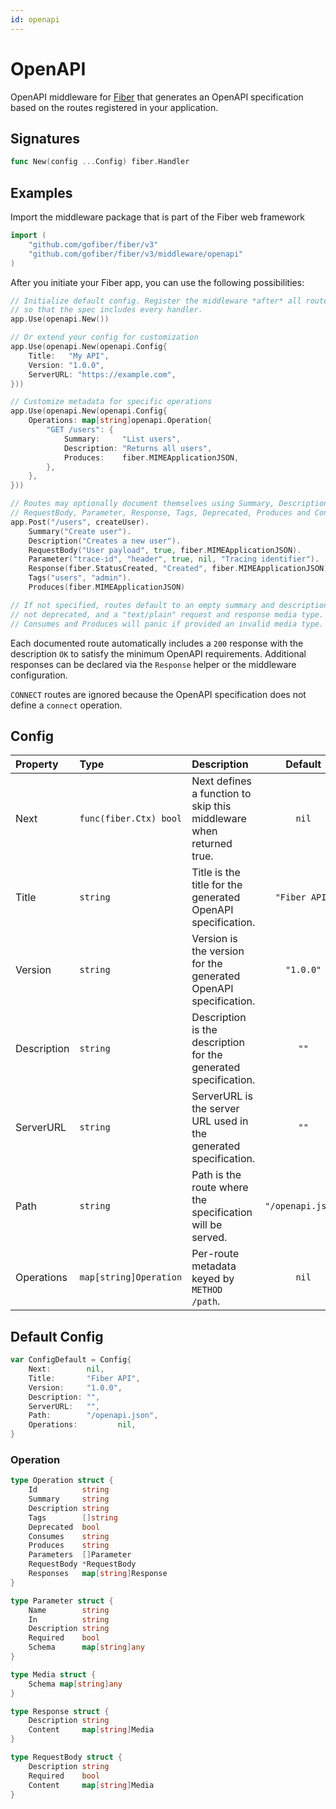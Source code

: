 ```yaml
---
id: openapi
---
```


# OpenAPI

OpenAPI middleware for [Fiber](https://github.com/gofiber/fiber) that generates an OpenAPI specification based on the routes registered in your application.

## Signatures

```go
func New(config ...Config) fiber.Handler
```

## Examples

Import the middleware package that is part of the Fiber web framework

```go
import (
    "github.com/gofiber/fiber/v3"
    "github.com/gofiber/fiber/v3/middleware/openapi"
)
```

After you initiate your Fiber app, you can use the following possibilities:

```go
// Initialize default config. Register the middleware *after* all routes
// so that the spec includes every handler.
app.Use(openapi.New())

// Or extend your config for customization
app.Use(openapi.New(openapi.Config{
    Title:   "My API",
    Version: "1.0.0",
    ServerURL: "https://example.com",
}))

// Customize metadata for specific operations
app.Use(openapi.New(openapi.Config{
    Operations: map[string]openapi.Operation{
        "GET /users": {
            Summary:     "List users",
            Description: "Returns all users",
            Produces:    fiber.MIMEApplicationJSON,
        },
    },
}))

// Routes may optionally document themselves using Summary, Description,
// RequestBody, Parameter, Response, Tags, Deprecated, Produces and Consumes.
app.Post("/users", createUser).
    Summary("Create user").
    Description("Creates a new user").
    RequestBody("User payload", true, fiber.MIMEApplicationJSON).
    Parameter("trace-id", "header", true, nil, "Tracing identifier").
    Response(fiber.StatusCreated, "Created", fiber.MIMEApplicationJSON).
    Tags("users", "admin").
    Produces(fiber.MIMEApplicationJSON)

// If not specified, routes default to an empty summary and description, no tags,
// not deprecated, and a "text/plain" request and response media type.
// Consumes and Produces will panic if provided an invalid media type.
```

Each documented route automatically includes a `200` response with the description `OK` to satisfy the minimum OpenAPI requirements. Additional responses can be declared via the `Response` helper or the middleware configuration.

`CONNECT` routes are ignored because the OpenAPI specification does not define a `connect` operation.

## Config

| Property    | Type                    | Description                                                     | Default            |
|:------------|:------------------------|:----------------------------------------------------------------|:------------------:|
| Next        | `func(fiber.Ctx) bool`  | Next defines a function to skip this middleware when returned true. | `nil` |
| Title       | `string`                | Title is the title for the generated OpenAPI specification.     | `"Fiber API"`     |
| Version     | `string`                | Version is the version for the generated OpenAPI specification. | `"1.0.0"`         |
| Description | `string`                | Description is the description for the generated specification. | `""`             |
| ServerURL   | `string`                | ServerURL is the server URL used in the generated specification.| `""`             |
| Path        | `string`                | Path is the route where the specification will be served.       | `"/openapi.json"` |
| Operations  | `map[string]Operation`  | Per-route metadata keyed by `METHOD /path`.                     | `nil`             |

## Default Config

```go
var ConfigDefault = Config{
    Next:        nil,
    Title:       "Fiber API",
    Version:     "1.0.0",
    Description: "",
    ServerURL:   "",
    Path:        "/openapi.json",
    Operations:         nil,
}
```

### Operation

```go
type Operation struct {
    Id          string
    Summary     string
    Description string
    Tags        []string
    Deprecated  bool
    Consumes    string
    Produces    string
    Parameters  []Parameter
    RequestBody *RequestBody
    Responses   map[string]Response
}

type Parameter struct {
    Name        string
    In          string
    Description string
    Required    bool
    Schema      map[string]any
}

type Media struct {
    Schema map[string]any
}

type Response struct {
    Description string
    Content     map[string]Media
}

type RequestBody struct {
    Description string
    Required    bool
    Content     map[string]Media
}
```

